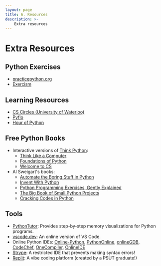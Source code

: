 ```yaml
---
layout: page
title: 6. Resources
description: >-
    Extra resources
---
```


# Extra Resources

## Python Exercises

- [practicepython.org](https://www.practicepython.org/)
- [Exercism](https://exercism.org/tracks/python/exercises)

## Learning Resources

- [CS Circles (University of Waterloo)](https://cscircles.cemc.uwaterloo.ca/)
- [Pyflo](https://pyflo.net/)
- [Hour of Python](https://hourofpython.com/)

## Free Python Books

- Interactive versions of [Think Python](https://greenteapress.com/wp/think-python-2e/):
    - [Think Like a Computer](https://runestone.academy/ns/books/published/FOPP-PIE/ThinkLikeComputer-3.html)
    - [Foundations of Python](https://runestone.academy/ns/books/published/foppff/)
    - [Welcome to CS](https://runestone.academy/ns/books/published/welcomecs2/welcomecs.html)
- Al Sweigart's books:
    - [Automate the Boring Stuff in Python](https://automatetheboringstuff.com/)
    - [Invent With Python](https://inventwithpython.com/)
    - [Python Programming Exercises, Gently Explained](https://inventwithpython.com/pythongently/)
    - [The Big Book of Small Python Projects](https://inventwithpython.com/bigbookpython/)
    - [Cracking Codes in Python](https://inventwithpython.com/cracking/)

## Tools

- [PythonTutor](https://pythontutor.com/): Provides step-by-step memory visualizations for Python programs.
- [vscode.dev](https://vscode.dev/): An online version of VS Code. 
- Online Python IDEs: [Online-Python](https://www.online-python.com/), [PythonOnline](https://pythononline.net/), [onlineGDB](https://www.onlinegdb.com/online_python_compiler), [CodeChef](https://www.codechef.com/ide), [OneCompiler](https://onecompiler.com/python), [OnlineIDE](https://www.online-ide.com/online_python_interpreter)
- [Strype](https://strype.org/editor/): A restricted IDE that prevents making syntax errors!
- [Replit](https://replit.com/): A vibe coding platform (created by a PSUT graduate!)